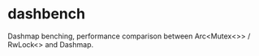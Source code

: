 # dashbench
Dashmap benching, performance comparison between Arc&lt;Mutex&lt;>> / RwLock&lt;> and Dashmap.
